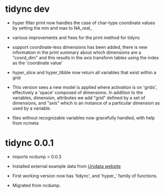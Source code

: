 # tidync dev

* hyper filter print now handles the case of char-type coordinate values by setting the min and max to NA_real_

* various improvements and fixes for the print method for tidync

* support coordinate-less dimensions has been added, there is new information in the print summary about which dimensions are a "coord_dim" and this results in the axis transform tables using the index as the 'coordinate value' 

* hyper_slice and hyper_tibble now return all variables that exist within a grid

* This version sees a new model is applied where activation is on 'grids', effectively a 'space' composed of dimensions. In addition to the variables, dimension, attributes we add "grid" defined by a set of dimensions, and "axis" which is an instance of a particular dimension as used by a variable. 

* files without recognizable variables now gracefully handled, with help from ncmeta

# tidync 0.0.1

* imports ncdump > 0.0.3

* Installed external example data from [Unidata website](https://www.unidata.ucar.edu/software/netcdf/examples/files.html)

* First working version now has 'tidync', and 'hyper_' family of functions. 

* Migrated from ncdump. 



